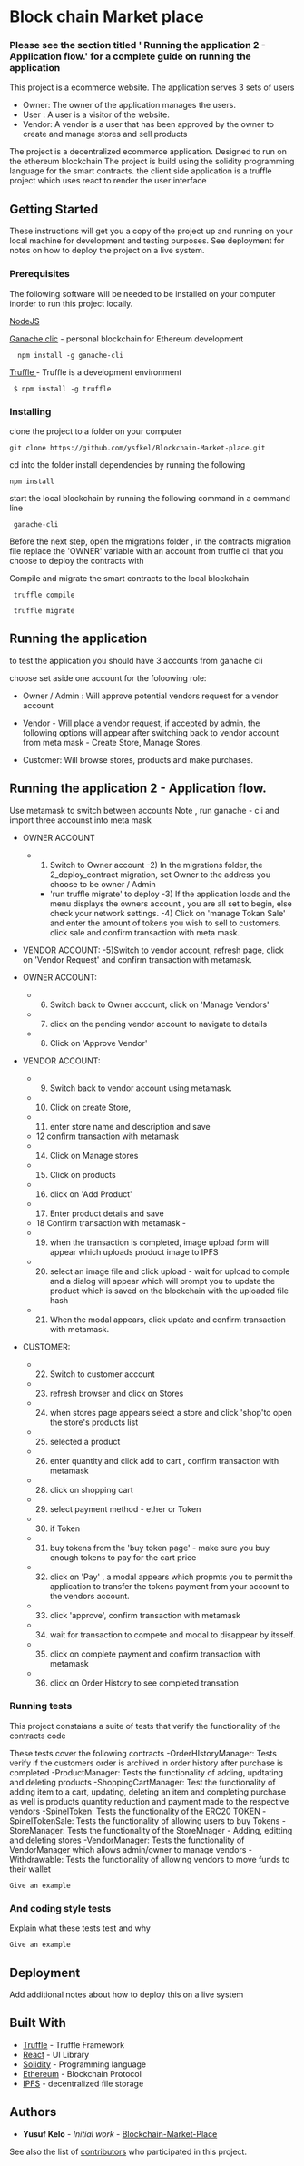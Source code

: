 # Block chain Market place
### Please see the section titled ' Running the application 2 - Application flow.' for a complete guide on running the application
This project is a ecommerce website. The application serves 3 sets of users

  -  Owner: The owner of the application manages the users.
  -  User : A user is a visitor of the website.
  -  Vendor: A vendor is a user that has been approved by the owner to create and manage stores 
     and sell products

 The project is a  decentralized ecommerce application. Designed to run on the ethereum blockchain
 The project is build using the solidity programming language for the smart contracts.
 the client side application is a truffle project which uses react  to render the user interface
 

## Getting Started

These instructions will get you a copy of the project up and running on your local machine for development and testing purposes. See deployment for notes on how to deploy the project on a live system.

### Prerequisites

   The following software will be needed to be installed on your computer inorder to run this project locally.
 
 [NodeJS ](https://nodejs.org/en/download/) 
 
 [Ganache clic](https://github.com/trufflesuite/ganache-cli) - personal blockchain for Ethereum development
   
```
  npm install -g ganache-cli
```

[Truffle ](https://github.com/trufflesuite/truffle) - Truffle is a development environment

```
 $ npm install -g truffle
```

### Installing
clone the project to a folder on your computer

```
git clone https://github.com/ysfkel/Blockchain-Market-place.git
```

cd into the folder install dependencies by running the following

```
npm install
```

start the local blockchain by running the following command in a command line

```
 ganache-cli
```
Before the next step, 
open the migrations folder , in the contracts migration file replace the 'OWNER' variable
with an account from  truffle cli that you choose to deploy the contracts with

Compile and migrate the smart contracts to the local blockchain

```
 truffle compile
```

```
 truffle migrate
```
## Running the application

  to test the application
  you should have 3 accounts from  ganache cli
  
  choose set aside one account for the foloowing role: 
  - Owner / Admin : Will approve potential vendors request for a vendor account
  - Vendor - Will place a vendor request, if accepted by admin, the following options will appear after switching back to vendor account
             from meta mask
             - Create Store, Manage Stores.
             
  - Customer: Will browse stores, products and make purchases.
  
  ## Running the application 2 - Application flow.
  
   Use metamask to switch between accounts Note , run ganache - cli and import three accounst into meta mask
 - OWNER ACCOUNT
   - 1) Switch to Owner account
    -2) In the migrations folder, the 2_deploy_contract migration, set Owner to the address you choose to be owner / Admin
       - 'run truffle migrate' to deploy
    -3) If the application loads and the menu displays the owners account , you are all set to begin, else check your network settings.
    -4) Click on 'manage Tokan Sale' and enter the amount of tokens you wish to sell to customers. click sale and confirm transaction with
       meta mask.
  - VENDOR ACCOUNT:
      -5)Switch to vendor account, refresh page, click on 'Vendor Request' and confirm transaction with metamask.
  - OWNER ACCOUNT:
     - 6) Switch back to Owner account, click on 'Manage Vendors'
     - 7) click on the pending vendor account to navigate to details
     - 8) Click on 'Approve Vendor'
  - VENDOR ACCOUNT:
     - 9) Switch back to vendor account using metamask.
     - 10) Click on create Store,
     - 11) enter store name and description and save
     - 12 confirm transaction with metamask
     - 14) Click on Manage stores
     - 15) Click on products
     - 16) click on 'Add Product'
     - 17) Enter product details and save
     - 18 Confirm transaction with metamask - 
     - 19) when the transaction is completed, image upload form will appear which uploads product image to IPFS
     - 20) select an image file and click upload - wait for upload to comple and a dialog will appear which will prompt you
          to update the product which is saved on the blockchain with the uploaded file hash
     - 21) When the modal appears, click update and confirm transaction with  metamask.
    
   - CUSTOMER:
      - 22) Switch to customer account
      - 23) refresh browser and click on Stores
      - 24) when stores page appears select a store and click 'shop'to open the store's products list
      - 25) selected a product 
      - 26) enter quantity and click add to cart , confirm transaction with metamask
      - 28) click on shopping cart
      - 29) select payment method - ether or Token
      - 30) if Token
      - 31) buy tokens from the 'buy token page' - make sure you buy enough tokens to pay for the cart price
      - 32) click on 'Pay' ,  a modal appears which propmts you to permit the application to transfer the tokens payment
           from your account to the vendors account.
      - 33) click 'approve', confirm transaction with metamask
      - 34) wait for transaction to compete and modal to disappear by itsself.
      - 35) click on complete payment and confirm transaction with metamask
      - 36) click on Order History to see completed transation
                 

### Running tests

 This project constaians a suite of tests that verify the functionality of the contracts code
 
 These tests cover the following contracts
 -OrderHIstoryManager: Tests verify if the customers order is archived in order history after purchase is completed
 -ProductManager: Tests the functionality of adding, updtating and deleting products
 -ShoppingCartManager: Test the functionality of adding item to a cart, updating, deleting an item and completing purchase
                        as well is products quantity reduction and payment made to the respective vendors
 -SpinelToken: Tests the functionality of the ERC20 TOKEN
 -SpinelTokenSale: Tests the functionality of allowing users to buy Tokens
 -StoreManager: Tests the functionality of the StoreMnager -  Adding, editting and deleting stores 
 -VendorManager: Tests the functionality of VendorManager which allows admin/owner to manage vendors
 -Withdrawable: Tests the functionality of allowing vendors to move funds to their wallet
 
 

```
Give an example
```

### And coding style tests

Explain what these tests test and why

```
Give an example
```

## Deployment

Add additional notes about how to deploy this on a live system

## Built With

* [Truffle](https://truffleframework.com/) - Truffle Framework
* [React](https://reactjs.org/) - UI Library
* [Solidity](https://solidity.readthedocs.io/en/v0.4.24/) - Programming language
* [Ethereum](https://www.ethereum.org/) - Blockchain Protocol
* [IPFS](https://rometools.github.io/rome/) - decentralized file storage

 

## Authors

* **Yusuf Kelo** - *Initial work* - [Blockchain-Market-Place](https://github.com/ysfkel/Blockchain-Market-Place)

See also the list of [contributors](https://github.com/your/project/contributors) who participated in this project.


